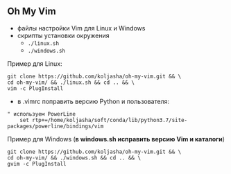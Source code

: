 ## Oh My Vim

* файлы настройки Vim для Linux и Windows
* скрипты установки окружения
  * `./linux.sh`
  * `./windows.sh`

Пример для Linux:
```
git clone https://github.com/koljasha/oh-my-vim.git && \
cd oh-my-vim/ && ./linux.sh && cd .. && \
vim -c PlugInstall
```

* в .vimrc поправить версию Python и пользователя:
```
" используем PowerLine
    set rtp+=/home/koljasha/soft/conda/lib/python3.7/site-packages/powerline/bindings/vim
```

Пример для Windows (**в windows.sh исправить версию Vim и каталоги**)
```
git clone https://github.com/koljasha/oh-my-vim.git && \
cd oh-my-vim/ && ./windows.sh && cd .. && \
gvim -c PlugInstall
```
